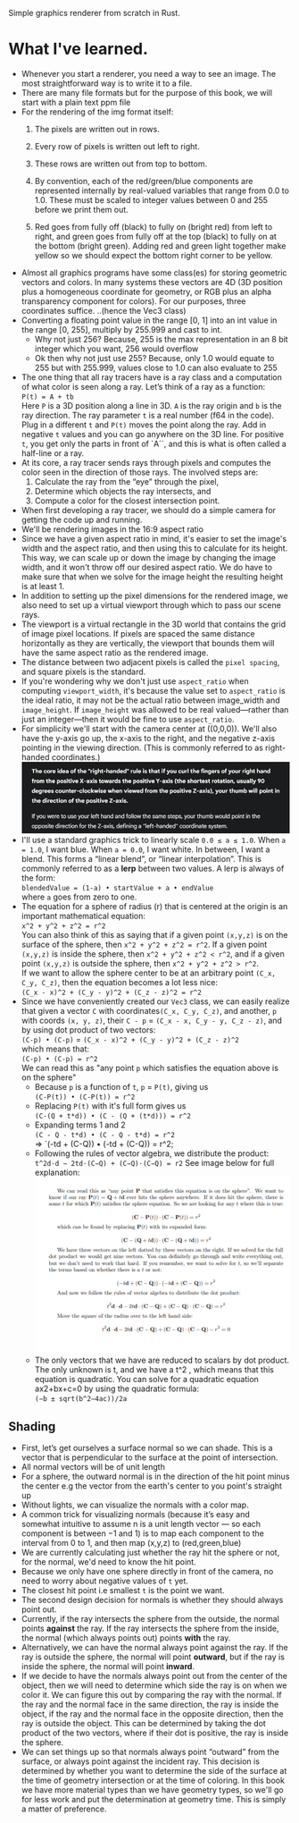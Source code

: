 Simple graphics renderer from scratch in Rust.

# What I've learned.
- Whenever you start a renderer, you need a way to see an image. The most straightforward way is to write it to a file.
- There are many file formats but for the purpose of this book, we will start with a plain text ppm file
- For the rendering of the img format itself:
	1. The pixels are written out in rows.

	2. Every row of pixels is written out left to right.

	3. These rows are written out from top to bottom.

	4. By convention, each of the red/green/blue components are represented internally by real-valued variables that range from 0.0 to 1.0. These must be scaled to integer values between 0 and 255 before we print them out.

	5. Red goes from fully off (black) to fully on (bright red) from left to right, and green goes from fully off at the top (black) to fully on at the bottom (bright green). Adding red and green light together make yellow so we should expect the bottom right corner to be yellow.
- Almost all graphics programs have some class(es) for storing geometric vectors and colors. In many systems these vectors are 4D (3D position plus a homogeneous coordinate for geometry, or RGB plus an alpha transparency component for colors). For our purposes, three coordinates suffice. ..(hence the Vec3 class)
- Converting a floating point value in the range [0, 1] into an int value in the range [0, 255], multiply by 255.999 and cast to int.
	- Why not just 256?
			Because, 255 is the max representation in an 8 bit integer which you want, 256 would overflow
	- Ok then why not just use 255?
			Because, only 1.0 would equate to 255 but with 255.999, values close to 1.0 can also evaluate to 255
-  The one thing that all ray tracers have is a ray class and a computation of what color is seen along a ray. Let’s think of a ray as a function:  
`P(t) = A + tb`  
Here `P` is a 3D position along a line in 3D. `A` is the ray origin and `b` is the ray direction. The ray parameter `t` is a real number (f64 in the code). Plug in a different `t` and `P(t)` moves the point along the ray. Add in negative `t` values and you can go anywhere on the 3D line. For positive `t`, you get only the parts in front of `A``, and this is what is often called a half-line or a ray.
- At its core, a ray tracer sends rays through pixels and computes the color seen in the direction of those rays. The involved steps are:
	1. Calculate the ray from the “eye” through the pixel,
	2. Determine which objects the ray intersects, and
	3. Compute a color for the closest intersection point.
- When first developing a ray tracer, we should do a simple camera for getting the code up and running.
- We'll be rendering images in the 16:9 aspect ratio
- Since we have a given aspect ratio in mind, it's easier to set the image's width and the aspect ratio, and then using this to calculate for its height. This way, we can scale up or down the image by changing the image width, and it won't throw off our desired aspect ratio. We do have to make sure that when we solve for the image height the resulting height is at least 1.
- In addition to setting up the pixel dimensions for the rendered image, we also need to set up a virtual viewport through which to pass our scene rays.
- The viewport is a virtual rectangle in the 3D world that contains the grid of image pixel locations. If pixels are spaced the same distance horizontally as they are vertically, the viewport that bounds them will have the same aspect ratio as the rendered image.
- The distance between two adjacent pixels is called the `pixel spacing`, and square pixels is the standard.
- If you're wondering why we don't just use `aspect_ratio` when computing `viewport_width`, it's because the value set to `aspect_ratio` is the ideal ratio, it may not be the actual ratio between image_width and `image_height`. If `image_height` was allowed to be real valued—rather than just an integer—then it would be fine to use `aspect_ratio`.
- For simplicity we'll start with the camera center at \((0,0,0)\). We'll also have the y-axis go up, the x-axis to the right, and the negative z-axis pointing in the viewing direction. (This is commonly referred to as right-handed coordinates.)
	![alt text](right_handed_coordinates.png)
- I'll use a standard graphics trick to linearly scale `0.0 ≤ a ≤ 1.0`. When `a = 1.0`, I want blue. When `a = 0.0`, I want white. In between, I want a blend. This forms a “linear blend”, or “linear interpolation”. This is commonly referred to as a **lerp** between two values. A lerp is always of the form:  
	`blendedValue = (1-a) • startValue + a • endValue`  
  where `a` goes from zero to one.
- The equation for a sphere of radius \(r\) that is centered at the origin is an important mathematical equation:  
	`x^2 + y^2 + z^2 = r^2`  
  You can also think of this as saying that if a given point `(x,y,z)` is on the surface of the sphere, then `x^2 + y^2 + z^2 = r^2`. If a given point `(x,y,z)` is inside the sphere, then `x^2 + y^2 + z^2 < r^2`, and if a given point `(x,y,z)` is outside the sphere, then `x^2 + y^2 + z^2 > r^2`.  
	If we want to allow the sphere center to be at an arbitrary point	`(C_x, C_y, C_z)`, then the equation becomes a lot less nice:  
	`(C_x - x)^2 + (C_y - y)^2 + (C_z - z)^2 = r^2`
- Since we have conveniently created our `Vec3` class, we can easily realize that given a vector `C` with coordinates`(C_x, C_y, C_z)`, and another, `p` with coords `(x, y, z)`, their `C - p` = `(C_x - x, C_y - y, C_z - z)`, and by using dot product of two vectors:  
`(C-p) • (C-p)` = `(C_x - x)^2 + (C_y - y)^2 + (C_z - z)^2`  
which means that:  
`(C-p) • (C-p) = r^2`  
We can read this as "any point `p` which satisfies the equation above is on the sphere"
	- Because `p` is a function of `t`, `p` = `P(t)`, giving us  
	`(C-P(t)) • (C-P(t)) = r^2`  
	- Replacing `P(t)` with it's full form gives us  
	`(C-(Q + t*d)) • (C - (Q + (t*d))) = r^2`  
	- Expanding terms 1 and 2  
	`(C - Q - t*d) • (C - Q - t*d) = r^2`  
	=> `(-td + (C-Q)) • (-td + (C-Q)) = r^2;  
	- Following the rules of vector algebra, we distribute the product:  
	`t^2d⋅d − 2td⋅(C−Q) + (C−Q)⋅(C−Q) = r2`
	See image below for full explanation:  
	![alt text](image.png)
	- The only vectors that we have are reduced to scalars by dot product. The only unknown is t, and we have a t^2
	, which means that this equation is quadratic. You can solve for a quadratic equation ax2+bx+c=0
	by using the quadratic formula:  
	`(−b ± sqrt(b^2−4ac))/2a`

## Shading
- First, let’s get ourselves a surface normal so we can shade. This is a vector that is perpendicular to the surface at the point of intersection.
- All normal vectors will be of unit length
- For a sphere, the outward normal is in the direction of the hit point minus the center e.g the vector from the earth's center to you point's straight up
- Without lights, we can visualize the normals with a color map.
- A common trick for visualizing normals (because it’s easy and somewhat intuitive to assume n is a unit length vector — so each component is between −1 and 1) is to map each component to the interval from 0 to 1, and then map (x,y,z) to (red,green,blue)
- We are currently calculating just whether the ray hit the sphere or not, for the normal, we'd need to know the hit point.
- Because we only have one sphere directly in front of the camera, no need to worry about negative values of `t` yet.
- The closest hit point i.e smallest `t` is the point we want.
- The second design decision for normals is whether they should always point out.
- Currently, if the ray intersects the sphere from the outside, the normal points **against** the ray. If the ray intersects the sphere from the inside, the normal (which always points out) points **with** the ray. 
- Alternatively, we can have the normal always point against the ray. If the ray is outside the sphere, the normal will point **outward**, but if the ray is inside the sphere, the normal will point **inward**.
- If we decide to have the normals always point out from the center of the object, then we will need to determine which side the ray is on when we color it. We can figure this out by comparing the ray with the normal. If the ray and the normal face in the same direction, the ray is inside the object, if the ray and the normal face in the opposite direction, then the ray is outside the object. This can be determined by taking the dot product of the two vectors, where if their dot is positive, the ray is inside the sphere.
- We can set things up so that normals always point “outward” from the surface, or always point against the incident ray. This decision is determined by whether you want to determine the side of the surface at the time of geometry intersection or at the time of coloring. In this book we have more material types than we have geometry types, so we'll go for less work and put the determination at geometry time. This is simply a matter of preference.




